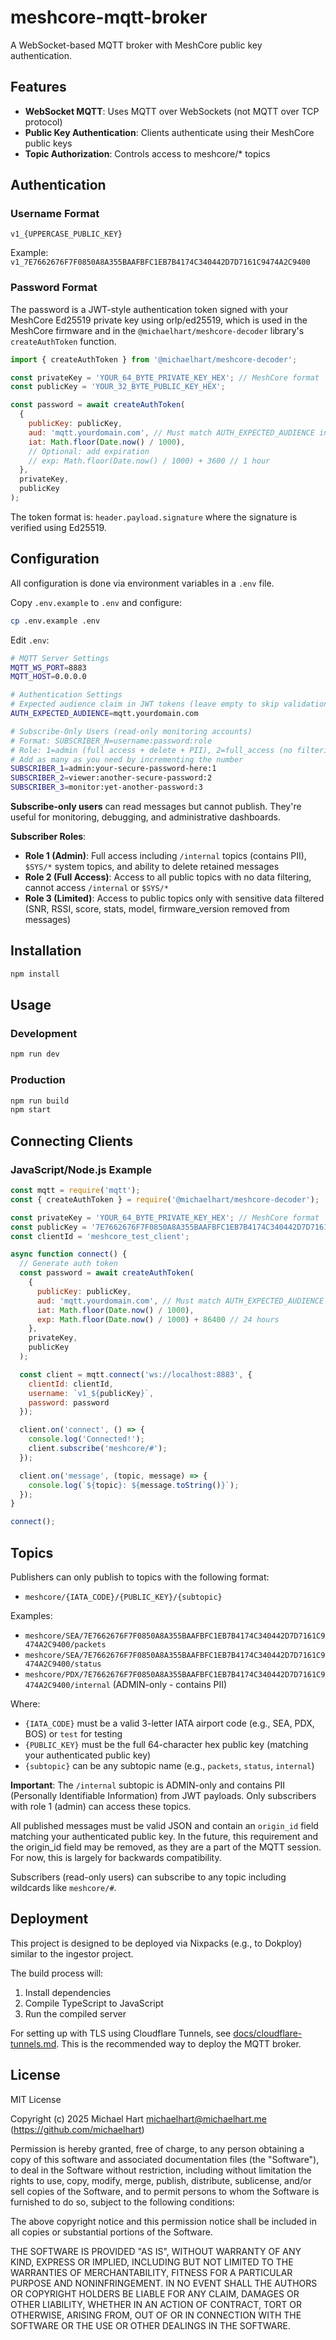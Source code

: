 # meshcore-mqtt-broker

A WebSocket-based MQTT broker with MeshCore public key authentication.

## Features

- **WebSocket MQTT**: Uses MQTT over WebSockets (not MQTT over TCP protocol)
- **Public Key Authentication**: Clients authenticate using their MeshCore public keys
- **Topic Authorization**: Controls access to meshcore/* topics

## Authentication

### Username Format
```
v1_{UPPERCASE_PUBLIC_KEY}
```

Example: `v1_7E7662676F7F0850A8A355BAAFBFC1EB7B4174C340442D7D7161C9474A2C9400`

### Password Format
The password is a JWT-style authentication token signed with your MeshCore Ed25519 private key using orlp/ed25519, which is used in the MeshCore firmware and in the `@michaelhart/meshcore-decoder` library's `createAuthToken` function.

```javascript
import { createAuthToken } from '@michaelhart/meshcore-decoder';

const privateKey = 'YOUR_64_BYTE_PRIVATE_KEY_HEX'; // MeshCore format
const publicKey = 'YOUR_32_BYTE_PUBLIC_KEY_HEX';

const password = await createAuthToken(
  {
    publicKey: publicKey,
    aud: 'mqtt.yourdomain.com', // Must match AUTH_EXPECTED_AUDIENCE in .env
    iat: Math.floor(Date.now() / 1000),
    // Optional: add expiration
    // exp: Math.floor(Date.now() / 1000) + 3600 // 1 hour
  },
  privateKey,
  publicKey
);
```

The token format is: `header.payload.signature` where the signature is verified using Ed25519.

## Configuration

All configuration is done via environment variables in a `.env` file.

Copy `.env.example` to `.env` and configure:

```bash
cp .env.example .env
```

Edit `.env`:

```bash
# MQTT Server Settings
MQTT_WS_PORT=8883
MQTT_HOST=0.0.0.0

# Authentication Settings
# Expected audience claim in JWT tokens (leave empty to skip validation)
AUTH_EXPECTED_AUDIENCE=mqtt.yourdomain.com

# Subscribe-Only Users (read-only monitoring accounts)
# Format: SUBSCRIBER_N=username:password:role
# Role: 1=admin (full access + delete + PII), 2=full_access (no filtering), 3=limited (filtered)
# Add as many as you need by incrementing the number
SUBSCRIBER_1=admin:your-secure-password-here:1
SUBSCRIBER_2=viewer:another-secure-password:2
SUBSCRIBER_3=monitor:yet-another-password:3
```

**Subscribe-only users** can read messages but cannot publish. They're useful for monitoring, debugging, and administrative dashboards.

**Subscriber Roles**:
- **Role 1 (Admin)**: Full access including `/internal` topics (contains PII), `$SYS/*` system topics, and ability to delete retained messages
- **Role 2 (Full Access)**: Access to all public topics with no data filtering, cannot access `/internal` or `$SYS/*`
- **Role 3 (Limited)**: Access to public topics only with sensitive data filtered (SNR, RSSI, score, stats, model, firmware_version removed from messages)

## Installation

```bash
npm install
```

## Usage

### Development
```bash
npm run dev
```

### Production
```bash
npm run build
npm start
```

## Connecting Clients

### JavaScript/Node.js Example

```javascript
const mqtt = require('mqtt');
const { createAuthToken } = require('@michaelhart/meshcore-decoder');

const privateKey = 'YOUR_64_BYTE_PRIVATE_KEY_HEX'; // MeshCore format
const publicKey = '7E7662676F7F0850A8A355BAAFBFC1EB7B4174C340442D7D7161C9474A2C9400';
const clientId = 'meshcore_test_client';

async function connect() {
  // Generate auth token
  const password = await createAuthToken(
    {
      publicKey: publicKey,
      aud: 'mqtt.yourdomain.com', // Must match AUTH_EXPECTED_AUDIENCE in .env
      iat: Math.floor(Date.now() / 1000),
      exp: Math.floor(Date.now() / 1000) + 86400 // 24 hours
    },
    privateKey,
    publicKey
  );

  const client = mqtt.connect('ws://localhost:8883', {
    clientId: clientId,
    username: `v1_${publicKey}`,
    password: password
  });

  client.on('connect', () => {
    console.log('Connected!');
    client.subscribe('meshcore/#');
  });

  client.on('message', (topic, message) => {
    console.log(`${topic}: ${message.toString()}`);
  });
}

connect();
```

## Topics

Publishers can only publish to topics with the following format:

- `meshcore/{IATA_CODE}/{PUBLIC_KEY}/{subtopic}`

Examples:
- `meshcore/SEA/7E7662676F7F0850A8A355BAAFBFC1EB7B4174C340442D7D7161C9474A2C9400/packets`
- `meshcore/SEA/7E7662676F7F0850A8A355BAAFBFC1EB7B4174C340442D7D7161C9474A2C9400/status`
- `meshcore/PDX/7E7662676F7F0850A8A355BAAFBFC1EB7B4174C340442D7D7161C9474A2C9400/internal` (ADMIN-only - contains PII)

Where:
- `{IATA_CODE}` must be a valid 3-letter IATA airport code (e.g., SEA, PDX, BOS) or `test` for testing
- `{PUBLIC_KEY}` must be the full 64-character hex public key (matching your authenticated public key)
- `{subtopic}` can be any subtopic name (e.g., `packets`, `status`, `internal`)

**Important**: The `/internal` subtopic is ADMIN-only and contains PII (Personally Identifiable Information) from JWT payloads. Only subscribers with role 1 (admin) can access these topics.

All published messages must be valid JSON and contain an `origin_id` field matching your authenticated public key. In the future, this requirement and the origin_id field may be removed, as they are a part of the MQTT session. For now, this is largely for backwards compatibility.

Subscribers (read-only users) can subscribe to any topic including wildcards like `meshcore/#`.


## Deployment

This project is designed to be deployed via Nixpacks (e.g., to Dokploy) similar to the ingestor project.

The build process will:
1. Install dependencies
2. Compile TypeScript to JavaScript
3. Run the compiled server

For setting up with TLS using Cloudflare Tunnels, see [docs/cloudflare-tunnels.md](docs/cloudflare-tunnels.md). This is the recommended way to deploy the MQTT broker.


## License

MIT License

Copyright (c) 2025 Michael Hart michaelhart@michaelhart.me (https://github.com/michaelhart)

Permission is hereby granted, free of charge, to any person obtaining a copy of this software and associated documentation files (the "Software"), to deal in the Software without restriction, including without limitation the rights to use, copy, modify, merge, publish, distribute, sublicense, and/or sell copies of the Software, and to permit persons to whom the Software is furnished to do so, subject to the following conditions:

The above copyright notice and this permission notice shall be included in all copies or substantial portions of the Software.

THE SOFTWARE IS PROVIDED "AS IS", WITHOUT WARRANTY OF ANY KIND, EXPRESS OR IMPLIED, INCLUDING BUT NOT LIMITED TO THE WARRANTIES OF MERCHANTABILITY, FITNESS FOR A PARTICULAR PURPOSE AND NONINFRINGEMENT. IN NO EVENT SHALL THE AUTHORS OR COPYRIGHT HOLDERS BE LIABLE FOR ANY CLAIM, DAMAGES OR OTHER LIABILITY, WHETHER IN AN ACTION OF CONTRACT, TORT OR OTHERWISE, ARISING FROM, OUT OF OR IN CONNECTION WITH THE SOFTWARE OR THE USE OR OTHER DEALINGS IN THE SOFTWARE.
